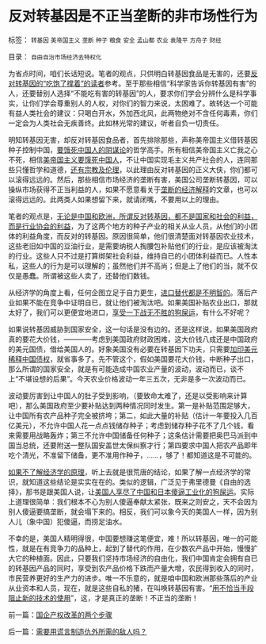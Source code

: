 # 反对转基因是不正当垄断的非市场性行为

标签： `转基因` `美帝国主义` `垄断` `种子` `粮食` `安全` `孟山都` `农业` `袁隆平` `方舟子` `财经` 

目录： `自由自治市场经济去特权化`

为省点时间，咱们长话短说。笔者的观点，只供明白转基因食品是无害的，还要[反对转基因的“吃饱了撑着”的读者](../../../2010/2/11/反对转基因是吃饱着撑着.md)参考。至于那些相信“科学家告诉你转基因有害”的人，还要替别人选择“不能吃有害的转基因”的人，要求你们学会分辨什么是科学事实，让你们学会尊重别人的人权，对你们的智力来说，太困难了。故转达一个可能有益人类社会的建议：只喝白开水，外加西北风，此两物绝对不含任何毒素，你们一定会为人类社会无疾善终。此如林光常的建议，听者自负一切责任。

明知转基因无害，却反对转基因食品者，首先排除那些，声称美帝国主义借转基因种子控制中国，[要饿死中国人的阴谋论](http://blog.sina.com.cn/s/blog_5563a64d0100bpjb.html)的哲学高手。所有相信美帝国主义亡我之心不死，相信[美帝国主义要饿死中国人](http://blog.sina.com.cn/s/blog_5563a64d0100ewq3.html)，不让中国实现毛主义共产社会的人，连同那些只懂哲学和道德，[还有宗教及伦理](../../../2010/2/2/炮轰进化论.md)，以此理由反对转基因的正义大侠，你们都可以滚得远远的。然后，那些相信市场经济的垄断有害，美国公司垄断转基因，可以操纵市场获得不正当利益的人，如果不愿意看关于[垄断的经济解释](../../../2009/9/17/市场经济不能反垄断讨论集.md)的文章，也可以滚得远远的。此两类人如果想留下来，就请闭嘴，不要用以上的理由。

笔者的观点是，[无论是中国和欧洲，所谓反对转基因，都不是国家和社会的利益，而是行业协会的利益](../../../2010/1/27/为什么计划经济总是保护了落后产业.md)，为了这两个地方的种子产业的相关从业人员，从他们的小团体的利益角度，而反对的转基因。原因很简单，他们很清楚面对转基因农业技术，这些老旧如中国的豆油行业，是需要纳税人掏腰包补贴他们的行业，是应该被淘汰的行业。这些人只不过是打算绑架社会利益，维持自已的小团体利益而已。人性本私，这些人的行为是可以理解的；虽然他们并不高尚；但是上了他们的当，就不仅仅是愚蠢。所谓被这些人卖了，还替他们数钱。

从经济学的角度上看，任何企图立足于自力更生，[进口替代都是不明智的](../../../2009/12/25/自力更生就是闭关锁国和印度.md)。落后产业如果不能在竞争中证明自已，就让他们被淘汰吧。如果美国补贴农业出口，那就太好了，我们可以更便宜地进口，[享受一下战无不胜的狗屎运](%E5%BD%93%E4%B8%80%E4%BC%9A%E7%BE%8E%E5%9B%BD)，有什么不好呢？

如果说转基因威胁到国家安全，这一句话是没有边的。还是这样说，如果美国政府真的要花大价钱，————考虑到美国政府财政困难，这大价钱八成还是中国政府的美元国债，借给美国人的。好象美国没有必要在转基因下功夫，只需要[加印美元稀释中国债权](../../../2008/2/28/金融规律注定中国“抄次贷底”将全军覆没.md)，就省事多了。先不管这个，假如美国要花大价钱，中断种子出口，那么所谓的国家安全，就是有可能造成中国农业产量的波动，波动而已，谈不上“不堪设想的后果”。今天农业价格波动一年三五次，无非是多一次波动而已。

波动要厉害到让中国人的肚子受到影响，（要致命太难了，还是以受影响来计算吧），那么美国政府至少要补贴达到两种情况同时发生。第一是补贴范围足够大，让中国所有农产品种子完全被挤垮；第二，如此大量的补贴（估计一年要投入几百亿美元），不允许中国人花一点点钱储存种子；考虑到储存种子花不了几个钱，看来需要用战略轰炸；第三不允许中国储备任何种子；这条估计需要把奥巴马派到中国当总统，还要附送一整队国安盖世太保纠察才行；第四要求中国人把农产品即年吃个清光，不准留下储备，更不准用作种子，……，够了！都知道这是不可能的。

[如果不了解经济学的原理](../../../2010/1/24/走出社会主义观念误区靠“垄断”.md)，听上去就是很荒唐的结论，如果了解一点经济学的常识，就知道这些结论是实实在在的。类似的逻辑，广泛见于弗里德曼《自由的选择》，那书是跟美国人说，让[美国人享尽了中国和日本傻逼工业化的狗屎运](../../../2009/12/28/追赶美国，或让中国越来越落后.md)。实际上道理很简单：我们根本不心为别人傻逼奉献太紧张，既来之则安之，天不会因为别人傻逼要搞垄断，就会塌下来的。相反，我们可以象今天的美国人一样，因为别人儿（象中国）犯傻逼，而捞足油水。

不幸的是，美国人精明得很，中国要想赚这笔便宜，难！所以转基因，唯一的可能性，就是在有竞争力的品种上，起到了替代的作用，在少数农产品中开始，慢慢扩大它的种植面。因此，只要我们坚持市场经济的自由化，我们中国肯定会拥有自已的转基因产品的同时，享受到农产品价格下跌而产量大增，农民得到收入的同时，市民营养更好的生产力的进步。唯一不乐意的，就是咱中国和欧洲那些落后的产业从业资本和人员，现在，就是这些自私的猪，在叫唤转基因有害。“[用不恰当手段阻止新的技术的使用](../../../2010/1/23/垄断和大企业和社会主义都没有前途.md)”，这，才是真正的垄断！不正当的垄断！

前一篇：[国企产权改革的两个步骤](../../../2010/2/12/国企产权改革的两个步骤.md)

后一篇：[需要用谎言制造仇外所需的敌人吗？](../../../2010/2/21/需要用谎言制造仇外所需的敌人吗？.md)